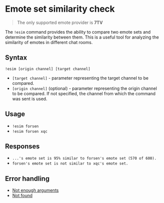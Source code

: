 # Emote set similarity check

> The only supported emote provider is **7TV**


The `!esim` command provides the ability to compare two emote sets and determine the similarity between them.
This is a useful tool for analyzing the similarity of emotes in different chat rooms.

## Syntax

`!esim [origin channel] [target channel]`

+ `[target channel]` - parameter representing the target channel to be compared.
+ `[origin channel]` (optional) - parameter representing the origin channel to be compared.
  If not specified, the channel from which the command was sent is used.

## Usage

+ `!esim forsen`
+ `!esim forsen xqc`

## Responses

+ `...'s emote set is 95% similar to forsen's emote set (570 of 600).`
+ `forsen's emote set is not similar to xqc's emote set.`

## Error handling

+ [Not enough arguments](/wiki/errors)
+ [Not found](/wiki/errors)
